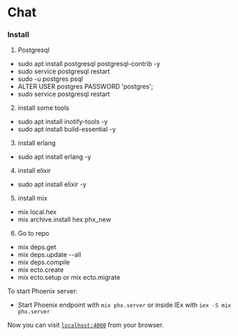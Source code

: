 # Chat
### Install
1. Postgresql
- sudo apt install postgresql postgresql-contrib -y
- sudo service postgresql restart
- sudo -u postgres psql
- ALTER USER postgres PASSWORD 'postgres';
- sudo service postgresql restart
2. install some tools
- sudo apt install inotify-tools -y
- sudo apt install build-essential -y
3. install erlang
- sudo apt install erlang -y
4. install elixir
- sudo apt install elixir -y
5. install mix
- mix local.hex
- mix archive.install hex phx_new
6. Go to repo
- mix deps.get
- mix deps.update --all
- mix deps.compile
- mix ecto.create
- mix ecto.setup    or    mix ecto.migrate


To start Phoenix server:
  * Start Phoenix endpoint with `mix phx.server` or inside IEx with `iex -S mix phx.server`

Now you can visit [`localhost:4000`](http://localhost:4000) from your browser.